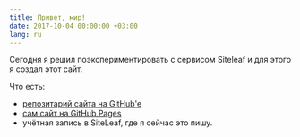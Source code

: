 ```yaml
---
title: Привет, мир!
date: 2017-10-04 00:00:00 +03:00
lang: ru
---
```


Сегодня я решил поэкспериментировать с сервисом Siteleaf и для этого я создал этот сайт.

Что есть:

- [репозитарий сайта на GitHub'е][1]
- [сам сайт на GitHub Pages][2]
- учётная запись в SiteLeaf, где я сейчас это пишу.

[1]: https://github.com/dk487/test.de.co.ua
[2]: https://test.de.co.ua/
